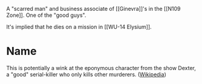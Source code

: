 A "scarred man" and business associate of [[Ginevra]]'s in the [[N109 Zone]]. One of the "good guys".

It's implied that he dies on a mission in [[WU-14 Elysium]].

# Name
This is potentially a wink at the eponymous character from the show Dexter, a "good" serial-killer who only kills other murderers. ([Wikipedia](https://en.wikipedia.org/wiki/Dexter_(TV_series)))